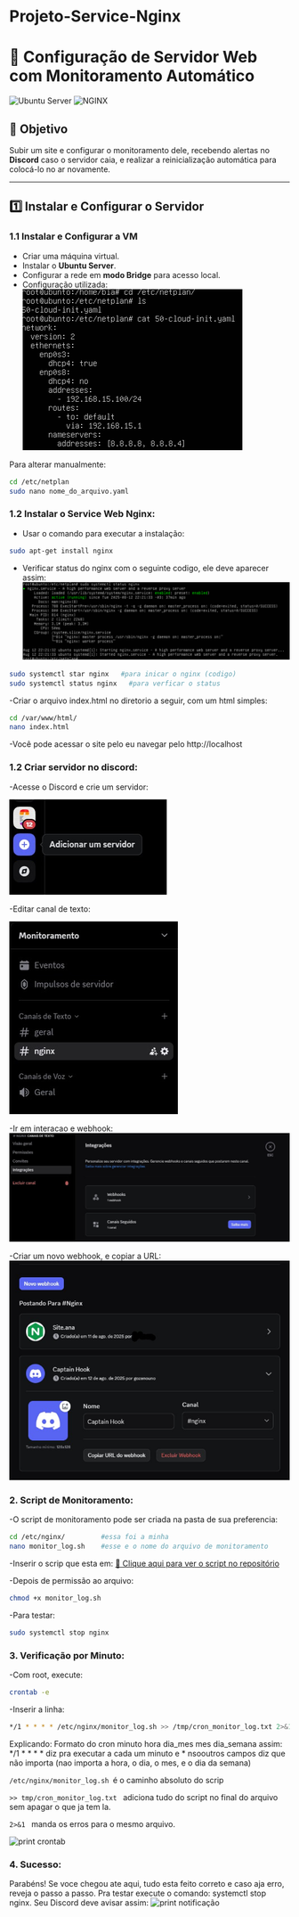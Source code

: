 # Projeto-Service-Nginx

# 📌 Configuração de Servidor Web com Monitoramento Automático

![Ubuntu Server](https://img.shields.io/badge/Ubuntu_Server-E95420?style=for-the-badge&logo=ubuntu&logoColor=white)
![NGINX](https://img.shields.io/badge/NGINX-009639?style=for-the-badge&logo=nginx&logoColor=white)

## 🎯 Objetivo
Subir um site e configurar o monitoramento dele, recebendo alertas no **Discord** caso o servidor caia, e realizar a reinicialização automática para colocá-lo no ar novamente.

---

## 1️⃣ Instalar e Configurar o Servidor

### 1.1 Instalar e Configurar a VM
- Criar uma máquina virtual.
- Instalar o **Ubuntu Server**.
- Configurar a rede em **modo Bridge** para acesso local.
- Configuração utilizada:  
![print configuração netplan](imagens/netplan.png)

Para alterar manualmente:
```bash
cd /etc/netplan
sudo nano nome_do_arquivo.yaml
```
### 1.2 Instalar o Service Web Nginx:
- Usar o comando para executar a instalação:
```bash
sudo apt-get install nginx
```
- Verificar status do nginx com o seguinte codigo, ele deve aparecer assim:
![print status nginx](imagens/status-nginx.png)
```bash
sudo systemctl star nginx   #para inicar o nginx (codigo)
sudo systemctl status nginx   #para verficar o status 
```
-Criar o arquivo index.html no diretorio a seguir, com um html simples:
```bash
cd /var/www/html/
nano index.html
```
-Você pode acessar o site pelo eu navegar pelo http://localhost

### 1.2 Criar servidor no discord:
-Acesse o Discord e crie um servidor:

![print criar servidor](imagens/criar-servidor.jpg)

-Editar canal de texto:

![print configuração discord](imagens/configuracao-do-canal.jpg)

-Ir em interacao e webhook:
![print aba de interação](imagens/interacao.jpg)

-Criar um novo webhook, e copiar a URL:
![print criação de webhook](imagens/criar-webhook.jpg)

### 2. Script de Monitoramento:
-O script de monitoramento pode ser criada na pasta de sua preferencia:
```bash
cd /etc/nginx/         #essa foi a minha
nano monitor_log.sh    #esse e o nome do arquivo de monitoramento
```
-Inserir o scrip que esta em:
[📄 Clique aqui para ver o script no repositório](https://github.com/ana-bia07/Projeto-Service-Nginx/blob/master/monitor_log.sh)

-Depois de permissão ao arquivo:
```bash
chmod +x monitor_log.sh
```
-Para testar:
```bash
sudo systemctl stop nginx
```
### 3. Verificação por Minuto:
-Com root, execute:
```bash
crontab -e
```

-Inserir a linha:
```bash
*/1 * * * * /etc/nginx/monitor_log.sh >> /tmp/cron_monitor_log.txt 2>&1
```
Explicando:
Formato do cron minuto hora dia_mes mes dia_semana assim: */1 * * * * diz pra executar a cada um minuto e * nsooutros campos diz que não importa (nao importa a hora, o dia, o mes, e o dia da semana)

```/etc/nginx/monitor_log.sh ```é o caminho absoluto do scrip

```>> tmp/cron_monitor_log.txt ``` adiciona tudo do script no final do arquivo sem apagar o que ja tem la.

```2>&1 ``` manda os erros para o mesmo arquivo.

![print crontab](imagens/crontab.png)

### 4. Sucesso:
Parabéns! Se voce chegou ate aqui, tudo esta feito correto e caso aja erro, reveja o passo a passo. Pra testar execute o comando: systemctl stop nginx.
Seu Discord deve avisar assim:
![print notificação](imagens/notificacao.png)
